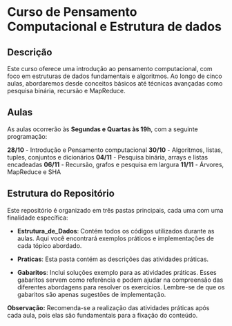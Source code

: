 # Curso de Pensamento Computacional e Estrutura de dados

## Descrição
Este curso oferece uma introdução ao pensamento computacional, com foco em estruturas de dados fundamentais e algoritmos. Ao longo de cinco aulas, abordaremos desde conceitos básicos até técnicas avançadas como pesquisa binária, recursão e MapReduce.

## Aulas
As aulas ocorrerão às **Segundas e Quartas às 19h**, com a seguinte programação:

**28/10** - Introdução e Pensamento computacional
**30/10** - Algoritmos, listas, tuples, conjuntos e dicionários
**04/11** - Pesquisa binária, arrays e listas encadeadas
**06/11** - Recursão, grafos e pesquisa em largura
**11/11** - Árvores, MapReduce e SHA

## Estrutura do Repositório

Este repositório é organizado em três pastas principais, cada uma com uma finalidade específica:

- **Estrutura_de_Dados**: Contém todos os códigos utilizados durante as aulas. Aqui você encontrará exemplos práticos e implementações de cada tópico abordado.
  
- **Praticas**: Esta pasta contém as descrições das atividades práticas.

- **Gabaritos**: Inclui soluções exemplo para as atividades práticas. Esses gabaritos servem como referência e podem ajudar na compreensão das diferentes abordagens para resolver os exercícios. Lembre-se de que os gabaritos são apenas sugestões de implementação.

**Observação:** Recomenda-se a realização das atividades práticas após cada aula, pois elas são fundamentais para a fixação do conteúdo.
